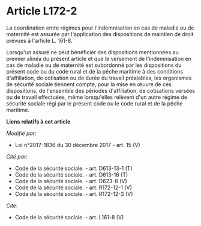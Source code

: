 # Article L172-2

La coordination entre régimes pour l'indemnisation en cas de maladie ou de maternité est assurée par l'application des
dispositions de maintien de droit prévues à l'article L. 161-8. 

Lorsqu'un assuré ne peut bénéficier des dispositions mentionnées au premier alinéa du présent article et que le versement de
l'indemnisation en cas de maladie ou de maternité est subordonné par les dispositions du présent code ou du code rural et de
la pêche maritime à des conditions d'affiliation, de cotisation ou de durée du travail préalables, les organismes de sécurité
sociale tiennent compte, pour la mise en œuvre de ces dispositions, de l'ensemble des périodes d'affiliation, de cotisations
versées ou de travail effectuées, même lorsqu'elles relèvent d'un autre régime de sécurité sociale régi par le présent code
ou le code rural et de la pêche maritime.

**Liens relatifs à cet article**

_Modifié par_:

  - Loi n°2017-1836 du 30 décembre 2017 - art. 15 (V)

_Cité par_:

  - Code de la sécurité sociale. - art. D613-13-1 (T)
  - Code de la sécurité sociale. - art. D613-16 (T)
  - Code de la sécurité sociale. - art. D623-8 (V)
  - Code de la sécurité sociale. - art. R172-12-1 (V)
  - Code de la sécurité sociale. - art. R172-12-3 (V)

_Cite_:

  - Code de la sécurité sociale. - art. L161-8 (V)
